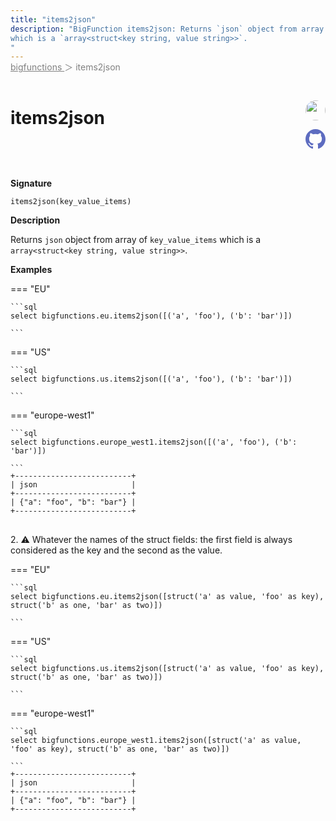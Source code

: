 ```yaml
---
title: "items2json"
description: "BigFunction items2json: Returns `json` object from array of `key_value_items`
which is a `array<struct<key string, value string>>`.
"
---
```


<span style="color: gray; position: relative; top: -1rem">
  <a href=".." style="color: gray">bigfunctions </a> ＞ items2json
</span>

# items2json


<div style="position: relative; top: -4rem; margin-bottom:  -2rem; text-align: right; z-index: 9999;">
  
  <a href="https://www.linkedin.com/in/paul-marcombes" title="Author: Paul Marcombes" target="_blank">
    <img src="https://lh3.googleusercontent.com/a-/ACB-R5RDf2yxcw1p_IYLCKmiUIScreatDdhG8B83om6Ohw=s260" width="32" style=" border-radius: 50% !important">
  </a>
  
  <a href="items2json.yaml" title="Edit on GitHub" target="_blank"><svg xmlns="http://www.w3.org/2000/svg" width="32" height="32" viewBox="0 0 24 24"><path fill="#5d6cc0" d="M12 0c-6.626 0-12 5.373-12 12 0 5.302 3.438 9.8 8.207 11.387.599.111.793-.261.793-.577v-2.234c-3.338.726-4.033-1.416-4.033-1.416-.546-1.387-1.333-1.756-1.333-1.756-1.089-.745.083-.729.083-.729 1.205.084 1.839 1.237 1.839 1.237 1.07 1.834 2.807 1.304 3.492.997.107-.775.418-1.305.762-1.604-2.665-.305-5.467-1.334-5.467-5.931 0-1.311.469-2.381 1.236-3.221-.124-.303-.535-1.524.117-3.176 0 0 1.008-.322 3.301 1.23.957-.266 1.983-.399 3.003-.404 1.02.005 2.047.138 3.006.404 2.291-1.552 3.297-1.23 3.297-1.23.653 1.653.242 2.874.118 3.176.77.84 1.235 1.911 1.235 3.221 0 4.609-2.807 5.624-5.479 5.921.43.372.823 1.102.823 2.222v3.293c0 .319.192.694.801.576 4.765-1.589 8.199-6.086 8.199-11.386 0-6.627-5.373-12-12-12z"/></svg></a>
</div>



**Signature** 
```
items2json(key_value_items)
```

**Description**

Returns `json` object from array of `key_value_items`
which is a `array<struct<key string, value string>>`.






**Examples**













=== "EU"

    ```sql
    select bigfunctions.eu.items2json([('a', 'foo'), ('b': 'bar')])
    
    ```




=== "US"

    ```sql
    select bigfunctions.us.items2json([('a', 'foo'), ('b': 'bar')])
    
    ```




=== "europe-west1"

    ```sql
    select bigfunctions.europe_west1.items2json([('a', 'foo'), ('b': 'bar')])
    
    ```









<pre style="margin-top: -1rem;">
<code style="padding-top: 0px; padding-bottom: 0px;">+--------------------------+
| json                     |
+--------------------------+
| {&#34;a&#34;: &#34;foo&#34;, &#34;b&#34;: &#34;bar&#34;} |
+--------------------------+
</code>
</pre>









<span style="color: var(--md-typeset-a-color);">2. ⚠️ Whatever the names of the struct fields: the first field is always considered as the key and the second as the value.</span>









=== "EU"

    ```sql
    select bigfunctions.eu.items2json([struct('a' as value, 'foo' as key), struct('b' as one, 'bar' as two)])
    
    ```




=== "US"

    ```sql
    select bigfunctions.us.items2json([struct('a' as value, 'foo' as key), struct('b' as one, 'bar' as two)])
    
    ```




=== "europe-west1"

    ```sql
    select bigfunctions.europe_west1.items2json([struct('a' as value, 'foo' as key), struct('b' as one, 'bar' as two)])
    
    ```









<pre style="margin-top: -1rem;">
<code style="padding-top: 0px; padding-bottom: 0px;">+--------------------------+
| json                     |
+--------------------------+
| {&#34;a&#34;: &#34;foo&#34;, &#34;b&#34;: &#34;bar&#34;} |
+--------------------------+
</code>
</pre>









